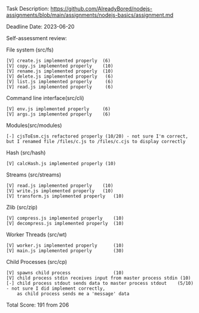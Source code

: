 Task Description: https://github.com/AlreadyBored/nodejs-assignments/blob/main/assignments/nodejs-basics/assignment.md

Deadline Date: 2023-06-20

Self-assessment review:

File system (src/fs)

    [V] create.js implemented properly  (6)
    [V] copy.js implemented properly    (10)
    [V] rename.js implemented properly  (10)
    [V] delete.js implemented properly   (6)
    [V] list.js implemented properly     (6)
    [V] read.js implemented properly     (6)

Command line interface(src/cli)     

    [V] env.js implemented properly     (6)
    [V] args.js implemented properly    (6)

Modules(src/modules)

    [-] cjsToEsm.cjs refactored properly (10/20) - not sure I'm correct, but I renamed file /files/c.js to /files/c.cjs to display correctly

Hash (src/hash)

    [V] calcHash.js implemented properly (10)

Streams (src/streams)

    [V] read.js implemented properly    (10)
    [V] write.js implemented properly   (10)
    [V] transform.js implemented properly   (10)

Zlib (src/zip)

    [V] compress.js implemented properly    (10)
    [V] decompress.js implemented properly  (10)

Worker Threads (src/wt)

    [V] worker.js implemented properly      (10)
    [V] main.js implemented properly        (30)

Child Processes (src/cp)

    [V] spawns child process                (10)
    [V] child process stdin receives input from master process stdin (10)
    [-] child process stdout sends data to master process stdout    (5/10) - not sure I did implement correctly,
        as child process sends me a 'message' data

Total Score: 191 from 206
